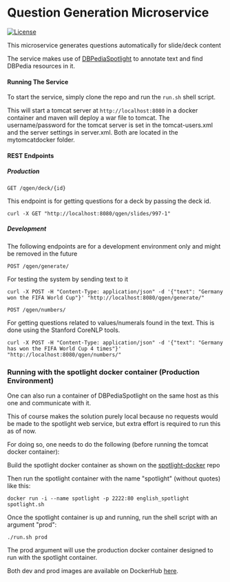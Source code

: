 # Question Generation Microservice #

[![License](https://img.shields.io/badge/License-MPL%202.0-green.svg)](https://github.com/slidewiki/notification-service/blob/master/LICENSE)

This microservice generates questions automatically for slide/deck content

The service makes use of [DBPediaSpotlight](https://github.com/dbpedia-spotlight/dbpedia-spotlight/) to annotate text and find DBPedia resources in it.

#### Running The Service 
To start the service, simply clone the repo and run the `run.sh` shell script.

This will start a tomcat server at ```http://localhost:8080``` in a docker container and maven will deploy a war file to tomcat.
The username/password for the tomcat server is set in the tomcat-users.xml and the server settings in server.xml. Both are located in the mytomcatdocker folder.

#### REST Endpoints

##### Production

```GET /qgen/deck/{id}```

This endpoint is for getting questions for a deck by passing the deck id.

```
curl -X GET "http://localhost:8080/qgen/slides/997-1"

```

##### Development

The following endpoints are for a development environment only and might be removed in the future

```POST /qgen/generate/```

For testing the system by sending text to it

```
curl -X POST -H "Content-Type: application/json" -d '{"text": "Germany won the FIFA World Cup"}' "http://localhost:8080/qgen/generate/"
```

```POST /qgen/numbers/```

For getting questions related to values/numerals found in the text. This is done using the Stanford CoreNLP tools.
 
```
curl -X POST -H "Content-Type: application/json" -d '{"text": "Germany has won the FIFA World Cup 4 times"}' "http://localhost:8080/qgen/numbers/"
```

### Running with the spotlight docker container (Production Environment)

One can also run a container of DBPediaSpotlight on the same host as this one and communicate with it.

This of course makes the solution purely local because no requests would be made to the spotlight web service, but extra effort is required to run this as of now.  

For doing so, one needs to do the following (before running the tomcat docker container):

Build the spotlight docker container as shown on the [spotlight-docker](https://github.com/dbpedia-spotlight/spotlight-docker/tree/master/v0.7.1/english) repo

Then run the spotlight container with the name "spotlight" (without quotes) like this:
```
docker run -i --name spotlight -p 2222:80 english_spotlight spotlight.sh
```

Once the spotlight container is up and running, run the shell script with an argument "prod":

```./run.sh prod```

The prod argument will use the production docker container designed to run with the spotlight container.

Both dev and prod images are available on DockerHub [here](https://hub.docker.com/r/andyfaizan/).
